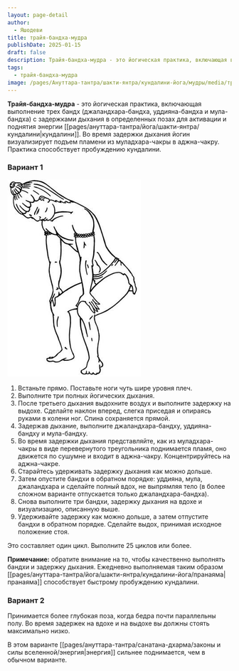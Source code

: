```yaml
---
layout: page-detail
author:
  - Яшодеви
title: трайя-бандха-мудра
publishDate: 2025-01-15
draft: false
description: Трайя-бандха-мудра - это йогическая практика, включающая выполнение трех бандх (джаландхара-бандха, уддияна-бандха и мула-бандха) с задержками дыхания в определенных позах для активации и поднятия энергии кундалини. Во время задержки дыхания йогин визуализирует подъем пламени из муладхара-чакры в аджна-чакру. Практика способствует пробуждению кундалини, очищению каналов и ускоряет духовное развитие.
tags:
  - трайя-бандха-мудра
image: /pages/Ануттара-тантра/шакти-янтра/кундалини-йога/мудры/media/трайя_бандха_мудра.png
---
```

**Трайя-бандха-мудра** - это йогическая практика, включающая выполнение трех бандх (джаландхара-бандха, уддияна-бандха и мула-бандха) с задержками дыхания в определенных позах для активации и поднятия энергии [[pages/ануттара-тантра/йога/шакти-янтра/кундалини|кундалини]]. Во время задержки дыхания йогин визуализирует подъем пламени из муладхара-чакры в аджна-чакру. Практика способствует пробуждению кундалини.

### Вариант 1 

![трайя-бандха-мудра](pages/ануттара-тантра/йога/шакти-янтра/кундалини-йога/мудры/media/трайя-бандха-мудра.png)
1. Встаньте прямо. Поставьте ноги чуть шире уровня плеч.
2. Выполните три полных йогических дыхания.
3. После третьего дыхания выдохните воздух и выполните задержку на выдохе. Сделайте наклон вперед, слегка приседая и опираясь руками в колени ног. Спина сохраняется прямой.
4. Задержав дыхание, выполните джаландхара-бандху, уддияна-бандху и мула-бандху.
5. Во время задержки дыхания представляйте, как из муладхара-чакры в виде перевернутого треугольника поднимается пламя, оно движется по сушумне и входит в аджна-чакру. Концентрируйтесь на аджна-чакре.
6. Старайтесь удерживать задержку дыхания как можно дольше.
7. Затем опустите бандхи в обратном порядке: уддияна, мула, джаландхара и сделайте полный вдох, не выпрямляя тело (в более сложном варианте отпускается только джаландхара-бандха).
8. Снова выполните три бандхи, задержку дыхания на вдохе и визуализацию, описанную выше.
9. Удерживайте задержку как можно дольше, а затем отпустите бандхи в обратном порядке. Сделайте выдох, принимая исходное положение стоя. 

Это составляет один цикл. Выполните 25 циклов или более. 

**Примечание:** обратите внимание на то, чтобы качественно выполнять бандхи и задержку дыхания. Ежедневно выполняемая таким образом [[pages/ануттара-тантра/йога/шакти-янтра/кундалини-йога/пранаяма|пранаяма]] способствует быстрому пробуждению кундалини. 

### Вариант 2 

Принимается более глубокая поза, когда бедра почти параллельны полу. Во время задержек на вдохе и на выдохе вы должны стоять максимально низко. 

В этом варианте [[pages/ануттара-тантра/санатана-дхарма/законы и силы вселенной/энергия|энергия]] сильнее поднимается, чем в обычном варианте.